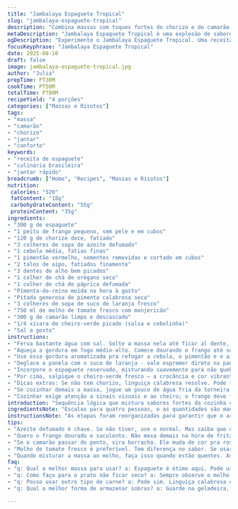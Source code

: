 ```yaml
---
title: "Jambalaya Espaguete Tropical"
slug: "jambalaya-espaguete-tropical"
description: "Combina massas com toques fortes do chorizo e do camarão, essa mistura traz cebola, pimentão vermelho no lugar do amarelo, e o clássico aipo com alho. Troque o limão por suco de laranja para um toque adocicado. Use molho de tomate caseiro com ervas frescas, caldo de legumes concentrado e azeite com leve defumado. Cozinha em passos que valorizam texturas, cores e sabores que se revelam durante a preparação. Uso substituições para quem não tem tudo à mão e dicas para ajustar os temperos sem perder a essência. Resultado? Aromas convidativos e massa bem temperada com frutos do mar e carnes."
metaDescription: "Jambalaya Espaguete Tropical é uma explosão de sabores com chorizo e camarão, perfeito para quem ama fusões na culinária brasileira."
ogDescription: "Experimente o Jambalaya Espaguete Tropical. Uma receita que combina massas, chorizo e camarão em um prato cheio de sabor e aroma."
focusKeyphrase: "Jambalaya Espaguete Tropical"
date: 2025-08-10
draft: false
image: jambalaya-espaguete-tropical.jpg
author: "Julia"
prepTime: PT30M
cookTime: PT50M
totalTime: PT80M
recipeYield: "4 porções"
categories: ["Massas e Risotos"]
tags:
- "massa"
- "camarão"
- "chorizo"
- "jantar"
- "conforto"
keywords:
- "receita de espaguete"
- "culinária brasileira"
- "jantar rápido"
breadcrumb: ["Home", "Recipes", "Massas e Risotos"]
nutrition: 
 calories: "520"
 fatContent: "18g"
 carbohydrateContent: "55g"
 proteinContent: "35g"
ingredients:
- "300 g de espaguete"
- "1 peito de frango pequeno, sem pele e em cubos"
- "120 g de chorizo doce, fatiado"
- "3 colheres de sopa de azeite defumado"
- "1 cebola média, fatias finas"
- "1 pimentão vermelho, sementes removidas e cortado em cubos"
- "2 talos de aipo, fatiados finamente"
- "3 dentes de alho bem picados"
- "1 colher de chá de orégano seco"
- "1 colher de chá de páprica defumada"
- "Pimenta-do-reino moída na hora à gosto"
- "Pitada generosa de pimenta calabresa seca"
- "3 colheres de sopa de suco de laranja fresco"
- "750 ml de molho de tomate fresco com manjericão"
- "300 g de camarão limpo e descascado"
- "1/4 xícara de cheiro-verde picado (salsa e cebolinha)"
- "Sal a gosto"
instructions:
- "Ferva bastante água com sal. Solte a massa nela até ficar al dente, cerca de 8 minutos dependendo da marca. Quando estiver quase pronta, toque com garfo para ver se está firme, mas cozida. Escorra e regue com 1 colher de azeite para evitar que grude. Reserve num bowl grande, mantenha quente."
- "Aqueça a gordura em fogo médio-alto. Comece dourando o frango até soltar sucos e formar aquela crosta dourada, coisa de 4-5 minutos; não mexa demais pra criar texturas. Tire o frango e deixe descansar num prato. Na mesma panela, coloque o chorizo pra fritar. Esse toque gorduroso é fundamental; cozinha até soltar aroma picante e a gordura derreter, uns 3 minutos."
- "Use essa gordura aromatizada pra refogar a cebola, o pimentão e o aipo, mexendo até ficarem macios, brilhantes, mas não encharcados — uns 8 minutos. Se necessidade, pingue um fio de azeite extra. Junte o alho picado, o orégano, a páprica, a pimenta calabresa e mexa rápido para liberar os óleos, isso leva no máximo 1 minuto."
- "Deglace a panela com o suco de laranja - vale espremer direto na panela, vê o canto borbulhar e o sabor amável se intensificar. Volte o frango e o chorizo. Adicione a tomateirada, misture tudo com cuidado, leve ao fogo e espere borbulhar. Jogue os camarões, mexa e cozinhe por mais ou menos 3 a 4 minutos - até ficarem rosados e firmes porém macios; não exagere pra não ficarem borrachudos."
- "Incorpore o espaguete reservado, misturando suavemente para não quebrar. Prove; ajuste sal e pimenta - às vezes o chorizo já entrega muito sabor e sal, cuidado. Desligue o fogo quando a massa absorver um pouco do molho e estiver com textura perfeita, nem seca, nem encharcada."
- "Por cima, salpique o cheiro-verde fresco — a crocância e cor vibrante finalizam tudo. Sirva imediata, porque o resfriamento muda toda a dinâmica do prato."
- "Dicas extras: Se não tem chorizo, linguiça calabresa resolve. Pode trocar o camarão por lulas ou mexilhões, ajustando só o tempo de cocção. Na falta do suco de laranja, um vinagre de maçã suave vai bem também. Prefira molho de tomate temperado caseiro, prefira tomates maduros e frescos para não virar um molho ácid0."
- "Se cozinhar demais a massa, jogue um pouco de água fria da torneira pra parar o cozimento; aqueça o molho na panela de volta e incorpore a massa só no último momento. Ah, nunca jogue a massa direto no molho sem escorrer ou ela empapa rápido e perde a textura."
- "Cozinhar exige atenção a sinais visuais e ao cheiro; o frango deve ficar dourado, não cozido demais, e camarão vai ficando rosado progressivamente. O aroma da páprica defumada entrando no aroma da cebola refogada é o melhor termômetro que seu prato está ganhando personalidade."
introduction: "Sequência lógica que mistura sabores fortes da cozinha cajun com o conforto do espaguete. Troquei o tradicional pimentão amarelo por vermelho, porque acho que a cor dá outra vida no prato e o sabor fica mais intenso. A massa é o palco, as carnes e frutos do mar são protagonistas — mas só funcionam se a energia deles estiver bem equilibrada. Aprendi na prática que o segredo tá no timing da cocção; o camarão passado demais endurece, o frango tem que dourar e manter suculência. O suco de laranja entra como um truque para quebrar sabores fortes do chorizo e não usar ácido direto como limão; traz doçura e frescor ao molho. Serve para quem gosta de se arriscar em fusões e de mudar um pouco os clássicos, sem perder a alma do prato."
ingredientsNote: "Escalas para quatro pessoas, e as quantidades são manipuladas para evitar que fique seco ou muito líquido. Use azeite defumado ou normal, mas defumado casa melhor com o chorizo. Se não gosta de muito picante, modere a pimenta calabresa; o aroma é o que interessa, não a ardência exagerada. Pode usar qualquer massa longa, até talharim ou fetuccine, mas ajuste o tempo de cozimento. O frango deve ser peito porque cozinha rápido e fica macio, evite sobrecoxa para não trazer gordura demais. Prefira molho de tomate fresquinho, o industrializado pode alterar o sabor final. O cheiro-verde deixa a nota herbal suave, substitui a salsa pura se quiser levar a cor para outro nível. Por fim, o suco de laranja é só um toque; caso não tenha, vinagre suave ou limão também vão ajudar, mas cuidado com a acidez excessiva."
instructionsNote: "As etapas foram reorganizadas para garantir que o aroma das carnes e do chorizo se incorporem ao caldo antes dos legumes e massa entrarem. A ideia é construir camadas de sabor, e não só juntar ingredientes. O tempo indicado varia conforme o fogão e panela; melhor que cronometrar, observe as cores e texturas: massa firme mas macia, frango dourado, pimentão macio porém com crocância residual, camarão rosado e cheiroso. Após misturar a massa ao molho, cozinhe só o necessário para incorporar sabor sem perder a consistência. Use água do cozimento da massa para ajustar cremosidade se necessário. Sempre prove e ajuste temperos - sal e pimenta depois de tudo junto, não antes. Finalize com cheiro-verde fresco para um toque herbáceo e contraste visual agradável."
tips:
- "Azeite defumado é chave. Se não tiver, use o normal. Mas saiba que o defumado combina melhor com o chorizo. Não se esqueça, cada azeite tem personalidade própria."
- "Quero o frango dourado e suculento. Não mexa demais na hora de fritar. Uma boa crosta é mágica. Isso vai dar textura. O frango deve soltar sucos; mas não deixe cozinhar demais."
- "Se o camarão passar do ponto, vira borracha. Ele muda de cor pra rosa. Fique atento a isso. Para ajustar o tempo, lembre-se; ele recebe calor rápido. Alternativas? Use lulas ou mexilhões."
- "Molho de tomate fresco é preferível. Tem diferença no sabor. Se usar industrializado, pode ficar ácido. Cozinhe bem, tome cuidado com os sabores. Um toque de manjericão é sempre bem-vindo."
- "Quando misturar a massa ao molho, faça isso quando estão quentes. Assim a textura se alinha. Não faça isso frio; vai ficar empapado. As massas devem ter aquela firmeza incrível, não sejam pastosas."
faq:
- "q: Qual a melhor massa para usar? a: Espaguete é ótimo aqui. Pode usar fetuccine ou talharim. Ajuste o tempo de cozimento. A textura é tudo; firmeza deve ficar."
- "q: Como faço para o prato não ficar seco? a: Sempre observe o molho. Precisa estar cremoso. Se secar, pingue um pouco da água do cozimento. Isso ajuda demais."
- "q: Posso usar outro tipo de carne? a: Pode sim. Linguiça calabresa é boa substituição. Mas evite carnes muito gordurosas. O equilíbrio entre os sabores é fundamental."
- "q: Qual a melhor forma de armazenar sobras? a: Guarde na geladeira, em recipiente hermético. Pode durar até 3 dias. Mas evite congelar, perde textura."

---
```

